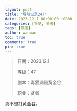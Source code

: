 ```yaml
---
layout: post
title: "导随记录247"
date: 2023-12-1 00:00:00 +0800
categories: [导随, 贤者]
tags: [导随]
author: wanwan
toc: true
comments: true
pin: true
---
```

> 日期：2023.12.1
>
> 等级：47
>
> 副本：毒雾洞窟黄金谷
>
> 职业：贤者

真不想打黄金谷。
